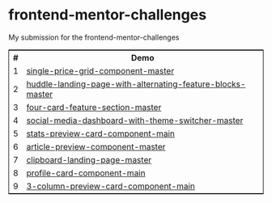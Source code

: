 # frontend-mentor-challenges

My submission for the frontend-mentor-challenges

<table style=" border:1px solid black">
  <tr>
    <th>#</th>
    <th>Demo</th>
  </tr>
  
  <tr>
    <td>1</td>
    <td><a href="https://rupalkachhwaha.github.io/frontend-mentor-challenges/single-price-grid-component-master/">single-price-grid-component-master</a></td>

  </tr>
  <tr>
    <td>2</td>
    <td><a href="https://rupalkachhwaha.github.io/frontend-mentor-challenges/huddle-landing-page-with-alternating-feature-blocks-master/">huddle-landing-page-with-alternating-feature-blocks-master</a></td>
    
  </tr>
  <tr>
    <td>3</td>
    <td><a href="https://rupalkachhwaha.github.io/frontend-mentor-challenges/four-card-feature-section-master/">four-card-feature-section-master</a></td>
   
  </tr>
  
  <tr>
    <td>4</td>
    <td><a href="https://rupalkachhwaha.github.io/frontend-mentor-challenges/social-media-dashboard-with-theme-switcher-master/">social-media-dashboard-with-theme-switcher-master</a>      </td>
  </tr>
  
  <tr>
    <td>5</td>
    <td><a href="https://rupalkachhwaha.github.io/frontend-mentor-challenges/stats-preview-card-component-main/">stats-preview-card-component-main </a>  </td>
  </tr>
  
  <tr>
    <td>6</td>
    <td><a href="https://rupalkachhwaha.github.io/frontend-mentor-challenges/article-preview-component-master/">article-preview-component-master</a>      </td>
  </tr>
 
  <tr>
    <td>7</td>
    <td><a href="https://rupalkachhwaha.github.io/frontend-mentor-challenges/clipboard-landing-page-master/">clipboard-landing-page-master</a>      </td>
  </tr>
  
  <tr>
    <td>8</td>
    <td><a href="https://rupalkachhwaha.github.io/frontend-mentor-challenges/profile-card-component-main/">profile-card-component-main</a>      </td>
  </tr>
  
  <tr>
    <td>9</td>
    <td><a href="https://rupalkachhwaha.github.io/frontend-mentor-challenges/3-column-preview-card-component-main/">3-column-preview-card-component-main</a>      </td>
  </tr>
  
   
    
  
</table>
